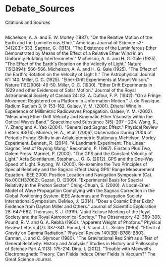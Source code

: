 # Debate_Sources
Citations and Sources

<br>Michelson, A. A. and E. W. Morley (1887). "On the Relative Motion of the Earth and the Luminiferous Ether." American Journal of Science s3-34(203): 333.
Sagnac, G. (1913). "The Existence of the Luminiferous Ether Demonstrated by Means of the Effect of a Relative Ether Wind in an Uniformly Rotating Interferometer."
Michelson, A. A. and H. G. Gale (1925). "The Effect of the Earth's Rotation on the Velocity of Light." Nature 115(2894): 566-566.
Michelson, A. A. and H. G. Gale (1925). "The Effect of the Earth's Rotation on the Velocity of Light II." The Astrophysical Journal 61: 140.
Miller, D. C. (1925). "Ether-Drift Experiments at Mount Wilson." Nature 116(2906): 49-50.
Miller, D. C. (1930). "Ether Drift Experiments in 1929 and other Evidences of Solar Motion." Journal of the Royal Astronomical Society of Canada 24: 82.
A. Dufour, F. P. (1942). "On a Fringe Movement Registered on a Platform in Unformation Motion." J. de Physique. Radium Radium 3, 9: 153-162.
Galaev, Y. M. (2001). Etheral Wind in Experience of Millimetric Radiowaves Propagation.
Galaev, Y. M. (2002). "Measuring Ether-Drift Velocity and Kinematic Ether Viscosity within the Optical Waves Band." Spacetime and Substance 3(5): 207 - 224.
Wang, R., Y. Zheng and A. Yao (2004). "Generalized Sagnac Effect." Physical Review Letters 93(14).
Múnera, H. A., et al. (2006). Observation During 2004 of Periodic Fringe-Shifts in an Adialeiptometric Stationary Michelson-Morley Experiment.
Bennett, R. (2014). "A Landmark Experiment: The Linear Sagnac Test of Ruyong Wang."
Beckmann, P. (1987). Einstein Plus Two, Golem Press.
Marmet, P. (2000). "The GPS and the Constant Velocity of Light." Acta Scientiarum.
Stephan, J. G. G. (2012). GPS and the One-Way Speed of Light. 
Ruyong, W. (2000). Re-examine the Two Principles of Special Relativity and the Sagnac Effect Using GPS' Range Measurement Equation. IEEE 2000. Position Location and Navigation Symposium (Cat. No.00CH37062).
Gezari, D. (2009). "Experimental Basis for Special Relativity in the Photon Sector."
Ching-Chuan, S. (2000). A Local-Ether Model of Wave Propagation Complying with the Sagnac Correction in the Global Positioning System. IEEE Antennas and Propagation Society International Symposium.
DeMeo, J. (2014). "Does a Cosmic Ether Exist? Evidence from Dayton Miller and Others." Journal of Scientific Exploration 28: 647-682.
Thomson, S. J. (1919). "Joint Eclipse Meeting of the Royal Society and the Royal Astronomical Society." The Observatory 42: 389-398.
Pound, R. V. and G. A. Rebka (1960). "Apparent Weight of Photons." Physical Review Letters 4(7): 337-341.
Pound, R. V. and J. L. Snider (1965). "Effect of Gravity on Gamma Radiation." Physical Review 140(3B): B788-B803.
Earman, J. and C. Glymour (1980). "The Gravitational Red Shift as a Test of General Relativity: History and Analysis." Studies in History and Philosophy of Science Part A 11(3): 175-214.
Dinu, I. (2012). "Trouble with Maxwell’s Electromagnetic Theory: Can Fields Induce Other Fields in Vacuum?" The Great Science Journal.</br>
	

	

	

	

	
	

	

	

	
